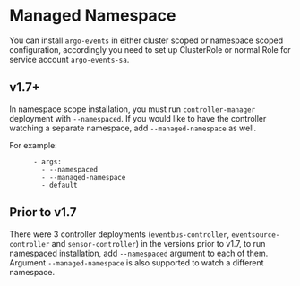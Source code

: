 # Managed Namespace

You can install `argo-events` in either cluster scoped or namespace scoped configuration, accordingly you need to set up ClusterRole or normal Role for service account `argo-events-sa`.

## v1.7+

In namespace scope installation, you must run `controller-manager` deployment with `--namespaced`. If you would like to have the controller watching a separate namespace, add `--managed-namespace` as well.

For example:

```
      - args:
        - --namespaced
        - --managed-namespace
        - default
```

## Prior to v1.7

There were 3 controller deployments (`eventbus-controller`, `eventsource-controller` and `sensor-controller`) in the versions prior to v1.7, to run namespaced installation, add `--namespaced` argument to each of them. Argument `--managed-namespace` is also supported to watch a different namespace.
